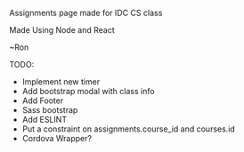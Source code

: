 Assignments page made for IDC CS class

Made Using Node and React

~Ron

TODO: 
* Implement new timer
* Add bootstrap modal with class info
* Add Footer
* Sass bootstrap
* Add ESLINT
* Put a constraint on assignments.course_id and courses.id
* Cordova Wrapper?

